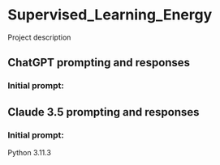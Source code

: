 # Supervised_Learning_Energy
Project description


## ChatGPT prompting and responses

### Initial prompt:






## Claude 3.5 prompting and responses

### Initial prompt:


Python 3.11.3
